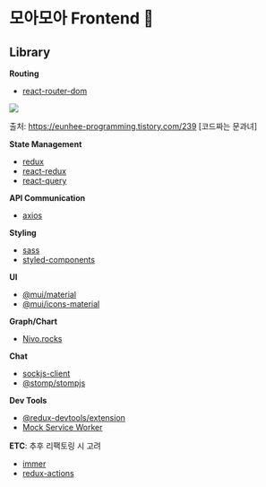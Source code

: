 # 모아모아 Frontend 🐷

## Library

**Routing**

- [react-router-dom](https://reactrouter.com/)
<img src="https://img.shields.io/badge/react router dom-CA4245?style=flat&logo=React Router&logoColor=black"/>

출처: https://eunhee-programming.tistory.com/239 [코드짜는 문과녀]

**State Management**

- [redux](https://ko.redux.js.org/introduction/getting-started/)
- [react-redux](https://react-redux.js.org/)
- [react-query](https://react-query.tanstack.com/)

**API Communication**

- [axios](https://axios-http.com/kr/docs/intro)

**Styling**

- [sass](https://sass-lang.com/)
- [styled-components](https://styled-components.com/)

**UI**

- [@mui/material](https://mui.com/)
- [@mui/icons-material](https://mui.com/components/icons/#material-icons)

**Graph/Chart**

- [Nivo.rocks](https://nivo.rocks/)

**Chat**

- [sockjs-client](https://github.com/sockjs/sockjs-client)
- [@stomp/stompjs](https://github.com/stomp-js/stompjs)

**Dev Tools**

- [@redux-devtools/extension](https://github.com/reduxjs/redux-devtools)
- [Mock Service Worker](https://mswjs.io/)

**ETC**: 추후 리팩토링 시 고려

- [immer](https://immerjs.github.io/immer/)
- [redux-actions](https://www.npmjs.com/package/redux-actions)
